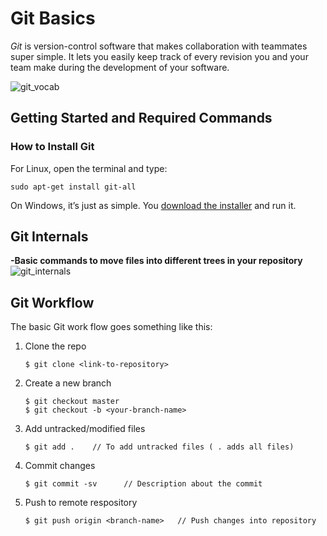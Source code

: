 
# Git Basics
_Git_ is version-control software that makes collaboration with teammates super simple. It lets you easily keep track of every revision you and your team make during the development of your software.

![git_vocab](https://image.slidesharecdn.com/gitandgithubfordocsabv3-150729233204-lva1-app6892/95/git-and-github-for-documentation-4-638.jpg?cb=1438213068)

## Getting Started and Required Commands

### How to Install Git

For Linux, open the terminal and type:

    sudo apt-get install git-all 
    
On Windows, it’s just as simple. You [download the installer](https://git-scm.com/download/win) and run it.    

## Git Internals

**-Basic commands to move files into different trees in your repository**
![git_internals](https://i.redd.it/nm1w0gnf2zh11.png)

## Git Workflow

The basic Git work flow goes something like this:
1. Clone the repo
     
       $ git clone <link-to-repository> 

2. Create a new branch

       $ git checkout master
       $ git checkout -b <your-branch-name>
    
      
3. Add untracked/modified files

       $ git add .    // To add untracked files ( . adds all files)
       
4. Commit changes

       $ git commit -sv      // Description about the commit
      
5. Push to remote respository

       $ git push origin <branch-name>   // Push changes into repository
      


   



